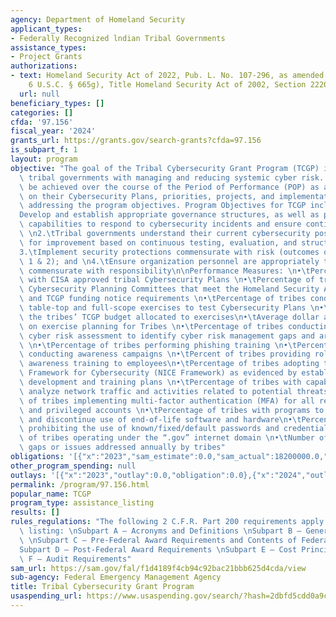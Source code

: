 ```yaml
---
agency: Department of Homeland Security
applicant_types:
- Federally Recognized lndian Tribal Governments
assistance_types:
- Project Grants
authorizations:
- text: Homeland Security Act of 2022, Pub. L. No. 107-296, as amended (codified at
    6 U.S.C. § 665g), Title Homeland Security Act of 2002, Section 2220A.
  url: null
beneficiary_types: []
categories: []
cfda: '97.156'
fiscal_year: '2024'
grants_url: https://grants.gov/search-grants?cfda=97.156
is_subpart_f: 1
layout: program
objective: "The goal of the Tribal Cybersecurity Grant Program (TCGP) is to assist\
  \ tribal governments with managing and reducing systemic cyber risk. This goal can\
  \ be achieved over the course of the Period of Performance (POP) as applicants focus\
  \ on their Cybersecurity Plans, priorities, projects, and implementation toward\
  \ addressing the program objectives. Program Objectives for TCGP include: \n1.\t\
  Develop and establish appropriate governance structures, as well as plans, to improve\
  \ capabilities to respond to cybersecurity incidents and ensure continuity of operations;\
  \ \n2.\tTribal governments understand their current cybersecurity posture and areas\
  \ for improvement based on continuous testing, evaluation, and structured assessments;\n\
  3.\tImplement security protections commensurate with risk (outcomes of Objectives\
  \ 1 & 2); and \n4.\tEnsure organization personnel are appropriately trained in cybersecurity,\
  \ commensurate with responsibility\n\nPerformance Measures: \n•\tPercentage of tribes\
  \ with CISA approved tribal Cybersecurity Plans \n•\tPercentage of tribes with Tribal\
  \ Cybersecurity Planning Committees that meet the Homeland Security Act of 2002\
  \ and TCGP funding notice requirements \n•\tPercentage of tribes conducting annual\
  \ table-top and full-scope exercises to test Cybersecurity Plans \n•\tPercent of\
  \ the tribes’ TCGP budget allocated to exercises\n•\tAverage dollar amount expended\
  \ on exercise planning for Tribes \n•\tPercentage of tribes conducting an annual\
  \ cyber risk assessment to identify cyber risk management gaps and areas for improvement\
  \ \n•\tPercentage of tribes performing phishing training \n•\tPercentage of entities\
  \ conducting awareness campaigns \n•\tPercent of tribes providing role-based cybersecurity\
  \ awareness training to employees\n•\tPercentage of tribes adopting the Workforce\
  \ Framework for Cybersecurity (NICE Framework) as evidenced by established workforce\
  \ development and training plans \n•\tPercentage of tribes with capabilities to\
  \ analyze network traffic and activities related to potential threats \n•\tPercentage\
  \ of tribes implementing multi-factor authentication (MFA) for all remote access\
  \ and privileged accounts \n•\tPercentage of tribes with programs to anticipate\
  \ and discontinue use of end-of-life software and hardware\n•\tPercentage of tribes\
  \ prohibiting the use of known/fixed/default passwords and credentials \n•\tPercentage\
  \ of tribes operating under the “.gov” internet domain \n•\tNumber of cybersecurity\
  \ gaps or issues addressed annually by tribes"
obligations: '[{"x":"2023","sam_estimate":0.0,"sam_actual":18200000.0,"usa_spending_actual":0.0},{"x":"2024","sam_estimate":0.0,"sam_actual":12000000.0,"usa_spending_actual":0.0},{"x":"2025","sam_estimate":0.0,"sam_actual":0.0,"usa_spending_actual":0.0}]'
other_program_spending: null
outlays: '[{"x":"2023","outlay":0.0,"obligation":0.0},{"x":"2024","outlay":0.0,"obligation":0.0},{"x":"2025","outlay":0.0,"obligation":0.0}]'
permalink: /program/97.156.html
popular_name: TCGP
program_type: assistance_listing
results: []
rules_regulations: "The following 2 C.F.R. Part 200 requirements apply to this assistance\
  \ listing: \nSubpart A — Acronyms and Definitions \nSubpart B — General Provisions\
  \ \nSubpart C — Pre-Federal Award Requirements and Contents of Federal Awards \n\
  Subpart D — Post-Federal Award Requirements \nSubpart E — Cost Principles \nSubpart\
  \ F — Audit Requirements"
sam_url: https://sam.gov/fal/f1d4189f4cb94c92bac21bbb625d4cda/view
sub-agency: Federal Emergency Management Agency
title: Tribal Cybersecurity Grant Program
usaspending_url: https://www.usaspending.gov/search/?hash=2dbfd5cdd0a9cf2f3f7eb1654a271fa5
---
```

